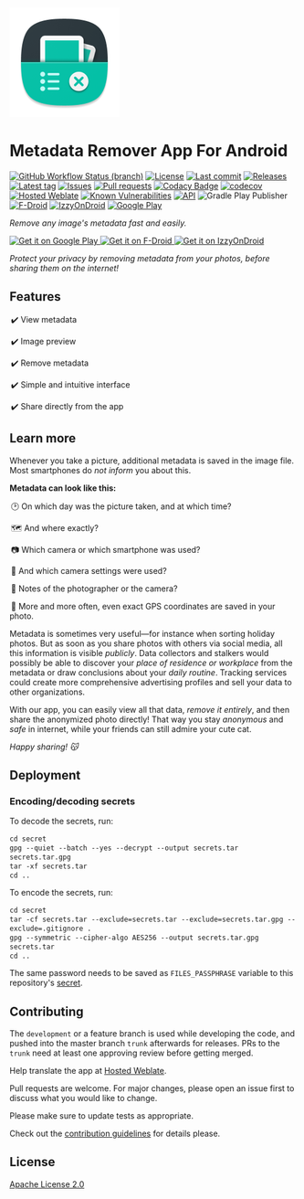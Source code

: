[![Icon](art/icons/ic_launcher/legacy/ic_launcher_squircle_xxxhdpi.png)](art/icons/ic_launcher/ic_launcher_play_store.png)

# Metadata Remover App For Android
[![GitHub Workflow Status (branch)](https://img.shields.io/github/workflow/status/Crazy-Marvin/MetadataRemover/CI/development)](https://github.com/Crazy-Marvin/MetadataRemover/actions)
[![License](https://img.shields.io/github/license/Crazy-Marvin/MetadataRemover.svg)](https://github.com/Crazy-Marvin/MetadataRemover/blob/trunk/LICENSE)
[![Last commit](https://img.shields.io/github/last-commit/Crazy-Marvin/MetadataRemover.svg?style=flat)](https://github.com/Crazy-Marvin/MetadataRemover/commits)
[![Releases](https://img.shields.io/github/downloads/Crazy-Marvin/MetadataRemover/total.svg?style=flat)](https://github.com/Crazy-Marvin/MetadataRemover/releases)
[![Latest tag](https://img.shields.io/github/tag/Crazy-Marvin/MetadataRemover.svg?style=flat)](https://github.com/Crazy-Marvin/MetadataRemover/tags)
[![Issues](https://img.shields.io/github/issues/Crazy-Marvin/MetadataRemover.svg?style=flat)](https://github.com/Crazy-Marvin/MetadataRemover/issues)
[![Pull requests](https://img.shields.io/github/issues-pr/Crazy-Marvin/MetadataRemover.svg?style=flat)](https://github.com/Crazy-Marvin/MetadataRemover/pulls)
[![Codacy Badge](https://app.codacy.com/project/badge/Grade/7dadc506c2df42a38c2ef733948f9492)](https://www.codacy.com/gh/Crazy-Marvin/MetadataRemover/dashboard?utm_source=github.com&amp;utm_medium=referral&amp;utm_content=Crazy-Marvin/MetadataRemover&amp;utm_campaign=Badge_Grade)
[![codecov](https://codecov.io/gh/Crazy-Marvin/MetadataRemover/branch/development/graph/badge.svg?token=ECQID61KGH)](https://codecov.io/gh/Crazy-Marvin/MetadataRemover)
[![Hosted Weblate](https://hosted.weblate.org/widgets/metadata-remover/-/svg-badge.svg)](https://hosted.weblate.org/engage/metadata-remover/)
[![Known Vulnerabilities](https://snyk.io/test/github/Crazy-Marvin/MetadataRemover/badge.svg?targetFile=app%2Fbuild.gradle.kts)](https://snyk.io/test/github/Crazy-Marvin/MetadataRemover?targetFile=app%2Fbuild.gradle.kts)
[![API](https://img.shields.io/badge/API-19%2B-brightgreen.svg?style=flat)](https://android-arsenal.com/api?level=19)
![Gradle Play Publisher](https://img.shields.io/badge/-Gradle_Play_Publisher-brightgreen?logo=gradle&link=https%3A%2F%2Fgithub.com%2FTriple-T%2Fgradle-play-publisher)
[![F-Droid](https://img.shields.io/f-droid/v/rocks.poopjournal.MetadataRemover.svg)](https://f-droid.org/en/packages/rocks.poopjournal.MetadataRemover/)
[![IzzyOnDroid](https://img.shields.io/endpoint?url=https://apt.izzysoft.de/fdroid/api/v1/shield/rocks.poopjournal.MetadataRemover&label=IzzyOnDroid&cacheSeconds=86400)](https://apt.izzysoft.de/fdroid/index/apk/rocks.poopjournal.metadataremover)
[![Google Play](https://badgen.net/badge/icon/googleplay?icon=googleplay&label)](https://play.google.com/store/apps/details?id=rocks.poopjournal.MetadataRemover)

_Remove any image's metadata fast and easily._

<a href="https://play.google.com/store/apps/details?id=rocks.poopjournal.metadataremover">
    <img alt="Get it on Google Play"
        height="80"
        src="https://user-images.githubusercontent.com/15004217/36810046-fa306856-1cc9-11e8-808e-6eb8a81783c7.png" />
        </a>  
<a href="https://f-droid.org/packages/rocks.poopjournal.metadataremover/">
    <img alt="Get it on F-Droid"
        height="80"
        src="https://user-images.githubusercontent.com/15004217/36919296-19b8524e-1e5d-11e8-8962-48463b1cec8a.png" />
        </a>
<a href="https://apt.izzysoft.de/fdroid/index/apk/rocks.poopjournal.metadataremover">
    <img alt="Get it on IzzyOnDroid"
        height="80"
        src="https://github.com/Crazy-Marvin/MetadataRemover/assets/15004217/978819ff-a4ac-4656-ace7-a0607fca50b3.png" />
        </a>

_Protect your privacy by removing metadata from your photos, before sharing them on the internet!_

## Features

 ✔️ View metadata
 
 ✔️ Image preview
 
 ✔️ Remove metadata
 
 ✔️ Simple and intuitive interface
 
 ✔️ Share directly from the app
 
## Learn more

Whenever you take a picture, additional metadata is saved in the image file.
Most smartphones do _not inform_ you about this.

**Metadata can look like this:**

 🕑 On which day was the picture taken, and at which time?
 
 🗺️ And where exactly?
 
 📷 Which camera or which smartphone was used?
 
 🔧 And which camera settings were used?
 
 📝 Notes of the photographer or the camera?
 
 📌 More and more often, even exact GPS coordinates are saved in your photo.
 

Metadata is sometimes very useful—for instance when sorting holiday photos.
But as soon as you share photos with others via social media, all this information is visible _publicly_.
Data collectors and stalkers would possibly be able to discover your _place of residence or workplace_ from the metadata or draw conclusions about your _daily routine_.
Tracking services could create more comprehensive advertising profiles and sell your data to other organizations.

With our app, you can easily view all that data, _remove it entirely_, and then share the anonymized photo directly!
That way you stay _anonymous_ and _safe_ in internet, while your friends can still admire your cute cat.

_Happy sharing! 😽_

## Deployment

### Encoding/decoding secrets

To decode the secrets, run:

```shell
cd secret
gpg --quiet --batch --yes --decrypt --output secrets.tar secrets.tar.gpg
tar -xf secrets.tar
cd ..
```

To encode the secrets, run:

```shell
cd secret
tar -cf secrets.tar --exclude=secrets.tar --exclude=secrets.tar.gpg --exclude=.gitignore .
gpg --symmetric --cipher-algo AES256 --output secrets.tar.gpg secrets.tar
cd ..
```

The same password needs to be saved as `FILES_PASSPHRASE` variable
to this repository's [secret](https://github.com/Crazy-Marvin/MetadataRemover/settings/secret).

## Contributing

The ```development``` or a feature branch is used while developing the code, and pushed into the master branch ```trunk``` afterwards for releases.
PRs to the ```trunk``` need at least one approving review before getting merged.

Help translate the app at [Hosted Weblate](https://hosted.weblate.org/engage/metadata-remover/).

Pull requests are welcome. For major changes, please open an issue first to discuss what you would like to change.

Please make sure to update tests as appropriate.

Check out the [contribution guidelines](https://github.com/Crazy-Marvin/MetadataRemover/blob/trunk/.github/CONTRIBUTING.md) for details please.

## License

[Apache License 2.0](https://www.apache.org/licenses/LICENSE-2.0)
